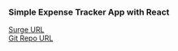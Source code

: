 ### Simple Expense Tracker App with React


[Surge URL](http://expense-tracker-raheel.surge.sh/) <br/>
[Git Repo URL](https://github.com/raheelrafiq/Expense-Tracker-App)
